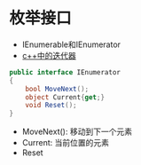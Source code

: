 # 枚举接口

- IEnumerable和IEnumerator
- [c++中的迭代器](c++_iterator.md)

```c#
public interface IEnumerator
{
    bool MoveNext();
    object Current{get;}
    void Reset();
}
```

- MoveNext(): 移动到下一个元素
- Current: 当前位置的元素
- Reset
